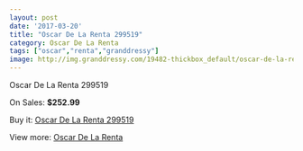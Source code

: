 ```yaml
---
layout: post
date: '2017-03-20'
title: "Oscar De La Renta 299519"
category: Oscar De La Renta
tags: ["oscar","renta","granddressy"]
image: http://img.granddressy.com/19482-thickbox_default/oscar-de-la-renta-299519.jpg
---
```

Oscar De La Renta 299519

On Sales: **$252.99**
<a href="https://www.granddressy.com/en/oscar-de-la-renta/18465-oscar-de-la-renta-299519.html"><amp-img layout="responsive" width="600" height="600" src="//img.granddressy.com/19482-thickbox_default/oscar-de-la-renta-299519.jpg" alt="Oscar De La Renta 299519 0" /></a>

Buy it: [Oscar De La Renta 299519](https://www.granddressy.com/en/oscar-de-la-renta/18465-oscar-de-la-renta-299519.html "Oscar De La Renta 299519")

View more: [Oscar De La Renta](https://www.granddressy.com/en/90-oscar-de-la-renta "Oscar De La Renta")